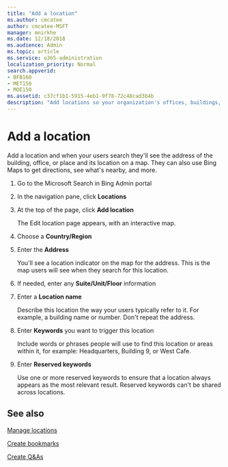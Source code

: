 ```yaml
---
title: "Add a location"
ms.author: cmcatee
author: cmcatee-MSFT
manager: mnirkhe
ms.date: 12/18/2018
ms.audience: Admin
ms.topic: article
ms.service: o365-administration
localization_priority: Normal
search.appverid:
- BFB160
- MET150
- MOE150
ms.assetid: c37cf1b1-5915-4eb1-9f78-72c48cad3b4b
description: "Add locations so your organization's offices, buildings, and other workspaces appear in your Microsoft Search in Bing work results"
---
```


# Add a location

Add a location and when your users search they'll see the address of the building, office, or place and its location on a map. They can also use Bing Maps to get directions, see what's nearby, and more.
  
1. Go to the Microsoft Search in Bing Admin portal
    
2. In the navigation pane, click **Locations**
    
3. At the top of the page, click **Add location**
    
    The Edit location page appears, with an interactive map.
    
4. Choose a **Country/Region**
    
5. Enter the **Address**
    
    You'll see a location indicator on the map for the address. This is the map users will see when they search for this location.
    
6. If needed, enter any **Suite/Unit/Floor** information 
    
7. Enter a **Location name**
    
    Describe this location the way your users typically refer to it. For example, a building name or number. Don't repeat the address.
    
8. Enter **Keywords** you want to trigger this location 
    
    Include words or phrases people will use to find this location or areas within it, for example: Headquarters, Building 9, or West Cafe.
    
9. Enter **Reserved keywords**
    
    Use one or more reserved keywords to ensure that a location always appears as the most relevant result. Reserved keywords can't be shared across locations.
    
## See also

[Manage locations](manage-locations.md)
  
[Create bookmarks](../bookmarks/create-bookmarks.md)
  
[Create Q&amp;As](../q-as/create-q-as.md)
  

